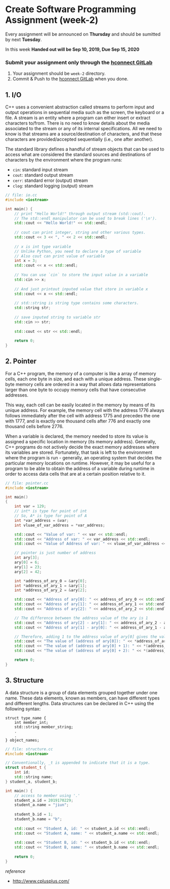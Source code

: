 # Create Software Programming Assignment (week-2)

Every assignment will be announced on **Thursday** and should be sumitted by next **Tuesday**.

In this week **Handed out will be Sep 10, 2019, Due Sep 15, 2020**

### Submit your assignment only through the [hconnect GitLab](https://hconnect.hanyang.ac.kr)

1. Your assignment should be `week-2` directory.
2. Commit & Push to the [hconnect GitLab](https://hconnect.hanyang.ac.kr) when you done.

## 1. I/O

C++ uses a convenient abstraction called streams to perform input and output operations in sequential media such as the screen, the keyboard or a file. A stream is an entity where a program can either insert or extract characters to/from. There is no need to know details about the media associated to the stream or any of its internal specifications. All we need to know is that streams are a source/destination of characters, and that these characters are provided/accepted sequentially (i.e., one after another).

The standard library defines a handful of stream objects that can be used to access what are considered the standard sources and destinations of characters by the environment where the program runs:

- `cin`: standard input stream
- `cout`: standard output stream
- `cerr`: standard error (output) stream
- `clog`: standard logging (output) stream


```c++
// file: io.cc
#include <iostream>

int main() {
    // print "Hello World!" through output stream (std::cout).
    // The std::endl manipulator can be used to break lines ('\n').
    std::cout << "Hello World!" << std::endl;
    
    // cout can print integer, string and other various types.
    std::cout << 3 << ", " << 2 << std::endl;
    
    // x is int type variable
    // Unlike Python, you need to declare a type of variable
    // Also cout can print value of variable
    int x = 3;
    std::cout << x << std::endl;
    
    // You can use `cin` to store the input value in a variable
    std::cin >> x;
    
    // And just printout inputed value that store in variable x
    std::cout << x << std::endl;
    
    // std::string is string type contains some characters.
    std::string str;
    
    // save inputed string to variable str
    std::cin >> str;
    
    std::cout << str << std::endl;
    
    return 0;
}
```

## 2. Pointer

For a C++ program, the memory of a computer is like a array of memory cells, each one byte in size, and each with a unique address. These single-byte memory cells are ordered in a way that allows data representations larger than one byte to occupy memory cells that have consecutive addresses.

This way, each cell can be easily located in the memory by means of its unique address. For example, the memory cell with the address 1776 always follows immediately after the cell with address 1775 and precedes the one with 1777, and is exactly one thousand cells after 776 and exactly one thousand cells before 2776.

When a variable is declared, the memory needed to store its value is assigned a specific location in memory (its memory address). Generally, C++ programs do not actively decide the exact memory addresses where its variables are stored. Fortunately, that task is left to the environment where the program is run - generally, an operating system that decides the particular memory locations on runtime. However, it may be useful for a program to be able to obtain the address of a variable during runtime in order to access data cells that are at a certain position relative to it.


```c++
// file: pointer.cc
#include <iostream>

int main()
{
    int var = 129;
    // int* is type for point of int
    // So, A* is type for point of A
    int *var_address = &var;
    int vluae_of_var_address = *var_address;

    std::cout << "Value of var: " << var << std::endl;
    std::cout << "Address of var: " << var_address << std::endl;
    std::cout << "Value of Address of var: " << vluae_of_var_address << std::endl;

    // pointer is just number of address
    int ary[3];
    ary[0] = 6;
    ary[1] = 23;
    ary[2] = 42;

    int *address_of_ary_0 = &ary[0];
    int *address_of_ary_1 = &ary[1];
    int *address_of_ary_2 = &ary[2];

    std::cout << "Address of ary[0]: " << address_of_ary_0 << std::endl;
    std::cout << "Address of ary[1]: " << address_of_ary_1 << std::endl;
    std::cout << "Address of ary[2]: " << address_of_ary_2 << std::endl;

    // The difference between the address value of the ary is 1
    std::cout << "Address of ary[2] - ary[1]: " << address_of_ary_2 - address_of_ary_1 << std::endl;
    std::cout << "Address of ary[1] - ary[0]: " << address_of_ary_1 - address_of_ary_0 << std::endl;

    // Therefore, adding 1 to the address value of ary[0] gives the value of ary[1], and adding 2 gives the value of ary[2].
    std::cout << "The value of (address of ary[0]): " << *address_of_ary_0 << std::endl;
    std::cout << "The value of (address of ary[0] + 1): " << *(address_of_ary_0+1) << std::endl;
    std::cout << "The value of (address of ary[0] + 2): " << *(address_of_ary_0+2) << std::endl;

    return 0;
}
```

## 3. Structure

A data structure is a group of data elements grouped together under one name. These data elements, known as members, can have different types and different lengths. Data structures can be declared in C++ using the following syntax:

```
struct type_name {
    int member_int;
    std::string member_string;
    .
    .
} object_names;
```


```c++
// file: structure.cc
#include <iostream>

// Conventionally, _t is appended to indicate that it is a type.
struct student_t {
    int id;
    std::string name;
} student_a, student_b;

int main() {
    // access to member using '.'
    student_a.id = 2019170229;
    student_a.name = "jiun";
    
    student_b.id = 1;
    student_b.name = "b";
    
    std::cout << "Student A, id: " << student_a.id << std::endl;
    std::cout << "Student A, name: " << student_a.name << std::endl;
    
    std::cout << "Student B, id: " << student_b.id << std::endl;
    std::cout << "Student B, name: " << student_b.name << std::endl;
    
    return 0;
}
```

*reference*

- http://www.cplusplus.com/

